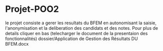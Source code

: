 # Projet-POO2

le projet consiste a gerer les resultats du BFEM en autonomisant la saisie, l'anonymisation et la deliberation des candidats et des notes. Pour plus de details cliquer en bas
(telecharger le document de la presentaion des fonctionnalités)  dossier/Application de Gestion des Résultats DU BFEM.docx
